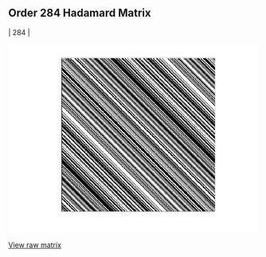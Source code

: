 ## Order 284 Hadamard Matrix

| 284 |

<img src="284.png" class="img-responsive" alt=""> 

[View raw matrix](order284.txt)
